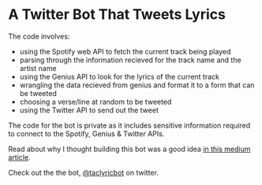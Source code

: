 # A Twitter Bot That Tweets Lyrics

The code involves:
* using the Spotify web API to fetch the current track being played
* parsing through the information recieved for the track name and the artist name
* using the Genius API to look for the lyrics of the current track
* wrangling the data recieved from genius and format it to a form that can be tweeted
* choosing a verse/line at random to be tweeted
* using the Twitter API to send out the tweet

The code for the bot is private as it includes sensitive information required to connect to the Spotify, Genius & Twitter APIs.

Read about why I thought building this bot was a good idea [in this medium article](https://medium.com/@tahsinac/lyrics-are-a-form-of-literature-this-twitter-bot-will-help-you-see-it-a8f19cc1078e).

Check out the the bot, [@taclyricbot](https://twitter.com/taclyricbot) on twitter.
